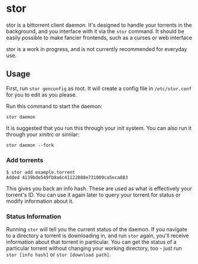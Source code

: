 

# stor

stor is a bittorrent client daemon. It's designed to handle your torrents in the background, and you interface with it via the
`stor` command. It should be easily possible to make fancier frontends, such as a curses or web interface

stor is a work in progress, and is not currently recommended for everyday use.

## Usage

First, run `stor genconfig` as root. It will create a config file in
`/etc/stor.conf` for you to edit as you please.

Run this command to start the daemon:

    stor daemon

It is suggested that you run this through your init system. You can also run it
through your xinitrc or similar:

    stor daemon --fork

### Add torrents

    $ stor add example.torrent
    Added 4139bde549fb8a6c41122088e731009ca5eca883

This gives you back an info hash. These are used as what is effectively your
torrent's ID. You can use it again later to query your torrent for status or
modify information about it.

### Status Information

Running `stor` will tell you the current status of the daemon. If you navigate
to a directory a torrent is downloading in, and run `stor` again, you'll receive
information about that torrent in particular. You can get the status of a
particular torrent without changing your working directory, too - just run `stor
[info hash]` or `stor [download path]`.


